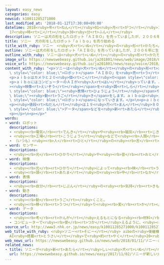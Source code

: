 ```yaml
---
layout: easy_news
categories: easy
newsid: k10011285271000
last_modified_at: '2018-01-12T17:30:00+09:00'
datetime: 2018<ruby>年<rt>ねん</rt></ruby>01<ruby>月<rt>がつ</rt></ruby>12<ruby>日<rt>にち</rt></ruby>
  17<ruby>時<rt>じ</rt></ruby>30<ruby>分<rt>ふん</rt></ruby>
description: ソニーは犬の形をしたロボット「ＡＩＢＯ」を売っていましたが、２００６年に生産をやめました。
title: ソニー　犬の形をしたロボット「ａｉｂｏ」を売り始める
title_with_ruby: ソニー　<ruby>犬<rt>いぬ</rt></ruby>の<ruby>形<rt>かたち</rt></ruby>をしたロボット「ａｉｂｏ」を<ruby>売<rt>う</rt></ruby>り<ruby>始<rt>はじ</rt></ruby>める
outline: ソニーは犬の形をしたロボット「ＡＩＢＯ」を売っていましたが、２００６年に生産をやめました。
outline_with_ruby: ソニーは<ruby>犬<rt>いぬ</rt></ruby>の<ruby>形<rt>かたち</rt></ruby>をしたロボット「ＡＩＢＯ」を<ruby>売<rt>う</rt></ruby>っていましたが、２００６<ruby>年<rt>ねん</rt></ruby>に<ruby>生産<rt>せいさん</rt></ruby>をやめました。
image_url: https://newswebeasy.github.io/ja201801/news/web/image/2018/01/11/K10011285271_1801111706_1801111708_01_03.jpg
voice_url: https://newswebeasy.github.io/ja201801/news/easy/voice/2018/01/12/k10011285271000.mp3
content_with_ruby: "<p>ソニーは<ruby>犬<rt>いぬ</rt></ruby>の<ruby>形<rt>かたち</rt></ruby>をした<span\
  \ style=\"color: blue;\">ロボット</span>「ＡＩＢＯ」を<ruby>売<rt>う</rt></ruby>っていましたが、２００６<ruby>年<rt>ねん</rt></ruby>に<ruby>生産<rt>せいさん</rt></ruby>をやめました。ソニーは１１<ruby>日<rt>にち</rt></ruby>、<ruby>新<rt>あたら</rt></ruby>しく<ruby>作<rt>つく</rt></ruby>った「ａｉｂｏ」を<ruby>売<rt>う</rt></ruby>り<ruby>始<rt>はじ</rt></ruby>めました。</p>\n\
  <p>ａｉｂｏはカメラと２０<ruby>個<rt>こ</rt></ruby>の<span style=\"color: blue;\">センサー</span>で<ruby>周<rt>まわ</rt></ruby>りを<ruby>調<rt>しら</rt></ruby>べながら、<ruby>歩<rt>ある</rt></ruby>いたり、<ruby>動<rt>うご</rt></ruby>いたりします。<ruby>手<rt>て</rt></ruby>や<ruby>足<rt>あし</rt></ruby>は<ruby>本当<rt>ほんとう</rt></ruby>の<ruby>犬<rt>いぬ</rt></ruby>のように<ruby>細<rt>こま</rt></ruby>かく<ruby>動<rt>うご</rt></ruby>きます。</p>\n\
  <p>ａｉｂｏにはコンピューターのＡＩが<ruby>入<rt>はい</rt></ruby>っています。ＡＩはカメラの<span style=\"color: blue;\"\
  ><ruby>映像<rt>えいぞう</rt></ruby></span>を<ruby>調<rt>しら</rt></ruby>べて、<ruby>人<rt>ひと</rt></ruby>の<ruby>顔<rt>かお</rt></ruby>を<ruby>覚<rt>おぼ</rt></ruby>えます。<ruby>人<rt>ひと</rt></ruby>が<ruby>変<rt>か</rt></ruby>わると、<ruby>違<rt>ちが</rt></ruby>う<span\
  \ style=\"color: blue;\"><ruby>表情<rt>ひょうじょう</rt></ruby></span>や<span style=\"color:\
  \ blue;\"><ruby>動<rt>うご</rt></ruby>き</span>をします。ａｉｂｏは<ruby>人<rt>ひと</rt></ruby>と<ruby>話<rt>はな</rt></ruby>したことなどを<ruby>覚<rt>おぼ</rt></ruby>えて、１つ１つ<ruby>違<rt>ちが</rt></ruby>う<span\
  \ style=\"color: blue;\">ロボット</span>になっていきます。</p>\n<p>ａｉｂｏを<ruby>買<rt>か</rt></ruby>った<ruby>男性<rt>だんせい</rt></ruby>は「ずっと<ruby>待<rt>ま</rt></ruby>っていました。<ruby>大事<rt>だいじ</rt></ruby>に<ruby>育<rt>そだ</rt></ruby>てたいです」と<ruby>話<rt>はな</rt></ruby>していました。</p>\n\
  <p><ruby>値段<rt>ねだん</rt></ruby>は１９<ruby>万<rt>まん</rt></ruby>８０００<ruby>円<rt>えん</rt></ruby>です。１か<ruby>月<rt>げつ</rt></ruby>に２９８０<ruby>円<rt>えん</rt></ruby><ruby>払<rt>はら</rt></ruby>うと、インターネットを<ruby>使<rt>つか</rt></ruby>って<span\
  \ style=\"color: blue;\">データ</span>などを<ruby>新<rt>あたら</rt></ruby>しくすることができます。<ruby>今<rt>いま</rt></ruby>は<ruby>日本<rt>にっぽん</rt></ruby>だけで<ruby>売<rt>う</rt></ruby>っていますが、ソニーはこれから<ruby>外国<rt>がいこく</rt></ruby>でも<ruby>売<rt>う</rt></ruby>る<ruby>予定<rt>よてい</rt></ruby>です。</p>\n\
  <p></p>\n<p></p>"
words:
- word: ロボット
  descriptions:
  - <ruby><rb>電気</rb><rt>でんき</rt></ruby>や<ruby><rb>磁気</rb><rt>じき</rt></ruby>の<ruby><rb>力</rb><rt>ちから</rt></ruby>で<ruby><rb>動</rb><rt>うご</rt></ruby>く<ruby><rb>人形</rb><rt>にんぎょう</rt></ruby>。<ruby><rb>人造</rb><rt>じんぞう</rt></ruby><ruby><rb>人間</rb><rt>にんげん</rt></ruby>。
  - <ruby><rb>工場</rb><rt>こうじょう</rt></ruby>などで<ruby><rb>人間</rb><rt>にんげん</rt></ruby>に<ruby><rb>代</rb><rt>か</rt></ruby>わって、<ruby><rb>作業</rb><rt>さぎょう</rt></ruby>する<ruby><rb>機械</rb><rt>きかい</rt></ruby>。
  - （いつも）<ruby><rb>人</rb><rt>ひと</rt></ruby>の<ruby><rb>言</rb><rt>い</rt></ruby>いなりになって<ruby><rb>動</rb><rt>うご</rt></ruby>く<ruby><rb>人</rb><rt>ひと</rt></ruby>。
- word: センサー
  descriptions:
  - <ruby><rb>光</rb><rt>ひかり</rt></ruby>や<ruby><rb>音</rb><rt>おと</rt></ruby>、<ruby><rb>温度</rb><rt>おんど</rt></ruby>などに<ruby><rb>反応</rb><rt>はんのう</rt></ruby>して、<ruby><rb>電気的</rb><rt>でんきてき</rt></ruby>な<ruby><rb>信号</rb><rt>しんごう</rt></ruby>を<ruby><rb>送</rb><rt>おく</rt></ruby>る<ruby><rb>装置</rb><rt>そうち</rt></ruby>。
- word: 映像
  descriptions:
  - <ruby><rb>光</rb><rt>ひかり</rt></ruby>によって<ruby><rb>映</rb><rt>うつ</rt></ruby>し<ruby><rb>出</rb><rt>だ</rt></ruby>された、<ruby><rb>物</rb><rt>もの</rt></ruby>の<ruby><rb>姿</rb><rt>すがた</rt></ruby>。
  - <ruby><rb>頭</rb><rt>あたま</rt></ruby>の<ruby><rb>中</rb><rt>なか</rt></ruby>にうかんだ<ruby><rb>物</rb><rt>もの</rt></ruby>の<ruby><rb>形</rb><rt>かたち</rt></ruby>やようす。イメージ。
- word: 表情
  descriptions:
  - <ruby><rb>自分</rb><rt>じぶん</rt></ruby>の<ruby><rb>気持</rb><rt>きも</rt></ruby>ちを<ruby><rb>顔</rb><rt>かお</rt></ruby>や<ruby><rb>身</rb><rt>み</rt></ruby>ぶりに<ruby><rb>表</rb><rt>あらわ</rt></ruby>すこと。また、その<ruby><rb>顔</rb><rt>かお</rt></ruby>つき。
- word: 動き
  descriptions:
  - <ruby><rb>動</rb><rt>うご</rt></ruby>くこと。
  - <ruby><rb>移</rb><rt>うつ</rt></ruby>り<ruby><rb>変</rb><rt>か</rt></ruby>わり。<ruby><rb>変動</rb><rt>へんどう</rt></ruby>。<ruby><rb>変化</rb><rt>へんか</rt></ruby>。
- word: データ
  descriptions:
  - <ruby><rb>考</rb><rt>かんが</rt></ruby>えるもとになる<ruby><rb>材料</rb><rt>ざいりょう</rt></ruby>や<ruby><rb>事実</rb><rt>じじつ</rt></ruby>。
  - コンピューターで<ruby><rb>使</rb><rt>つか</rt></ruby>えるように、<ruby><rb>数字</rb><rt>すうじ</rt></ruby>や<ruby><rb>記号</rb><rt>きごう</rt></ruby>に<ruby><rb>置</rb><rt>お</rt></ruby>きかえられた<ruby><rb>資料</rb><rt>しりょう</rt></ruby>。
source_url: http://www3.nhk.or.jp/news/easy/k10011285271000/k10011285271000.html
web_title_with_ruby: <ruby>ソニー<rt>そにー</rt></ruby> aiboの<ruby>後継機<rt>こうけいき</rt></ruby><ruby>発売<rt>はつばい</rt></ruby>
  AI<ruby>搭載<rt>とうさい</rt></ruby>で<ruby>約<rt>やく</rt></ruby>20<ruby>万<rt>まん</rt></ruby><ruby>円<rt>えん</rt></ruby>
web_news_url: https://newswebeasy.github.io/news/web/2018/01/11/ソニー-aiboの後継機発売-AI搭載で約20万円
related_news:
- title: ソニーが<ruby>新<rt>あたら</rt></ruby>しい<ruby>犬<rt>いぬ</rt></ruby>の<ruby>形<rt>かたち</rt></ruby>のロボット「ａｉｂｏ」を<ruby>発表<rt>はっぴょう</rt></ruby>
  url: https://newswebeasy.github.io/news/easy/2017/11/02/ソニーが新しい犬の形のロボットaiboを発表
...
```


